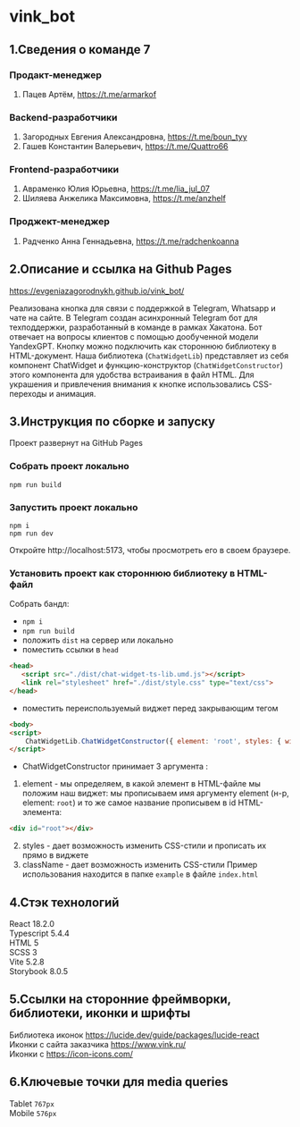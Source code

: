 # vink_bot
## 1.Сведения о команде 7
### Продакт-менеджер

1)  Пацев Артём,  https://t.me/armarkof

### Backend-разработчики 

1) Загородных Евгения Александровна, https://t.me/boun_tyy 
2) Гашев Константин Валерьевич, https://t.me/Quattro66 

### Frontend-разработчики 
1) Авраменко Юлия Юрьевна, https://t.me/lia_jul_07
2) Шиляева Анжелика Максимовна, https://t.me/anzhelf

### Проджект-менеджер 
1) Радченко Анна Геннадьевна, https://t.me/radchenkoanna

## 2.Описание и ссылка на Github Pages 
https://evgeniazagorodnykh.github.io/vink_bot/

Реализована кнопка для связи с поддержкой в Telegram, Whatsapp и чате на сайте. В Telegram создан асинхронный Telegram бот для техподдержки, разработанный в команде в рамках Хакатона. Бот отвечает на вопросы клиентов с помощью дообученной модели YandexGPT. 
Кнопку можно подключить как стороннюю библиотеку в HTML-документ. Наша библиотека (`ChatWidgetLib`) представляет из себя компонент ChatWidget и функцию-конструктор (`ChatWidgetConstructor`) этого компонента для удобства встраивания в файл HTML. Для украшения и привлечения внимания к кнопке использовались CSS-переходы и анимация.

## 3.Инструкция по сборке и запуску

Проект развернут на GitHub Pages

### Собрать проект локально

```
npm run build
```

### Запустить проект локально

```
npm i
npm run dev
```

Откройте http://localhost:5173, чтобы просмотреть его в своем браузере.

### Установить проект как стороннюю библиотеку в HTML-файл
Cобрать бандл:
- `npm i`
- `npm run build` 
- положить `dist` на сервер или локально 
- поместить ссылки в `head`
```html
<head> 
   <script src="./dist/chat-widget-ts-lib.umd.js"></script>
   <link rel="stylesheet" href="./dist/style.css" type="text/css">
</head>
```
- поместить переиспользуемый виджет перед закрывающим тегом
```html
<body>
<script>
    ChatWidgetLib.ChatWidgetConstructor({ element: 'root', styles: { width: '200px' } })
</script>
```
- ChatWidgetConstructor принимает 3 аргумента :
1) element - мы определяем, в какой элемент в HTML-файле мы положим наш виджет: мы прописываем имя аргументу element (н-р, element: `root`) и то же самое название прописывем в id HTML-элемента:
```html
<div id="root"></div>
```  
2) styles - дает возможность изменить CSS-стили и прописать их прямо в виджете
3) className - дает возможность изменить CSS-стили
Пример использования находится в папке `example` в файле `index.html`

## 4.Стэк технологий

React 18.2.0  
Typescript 5.4.4  
HTML 5  
SCSS 3  
Vite 5.2.8  
Storybook 8.0.5  

## 5.Cсылки на сторонние фреймворки, библиотеки, иконки и шрифты
Библиотека иконок https://lucide.dev/guide/packages/lucide-react  
Иконки с сайта заказчика https://www.vink.ru/  
Иконки с https://icon-icons.com/


## 6.Kлючевые точки для media queries
Tablet `767px`  
Mobile `576px`
